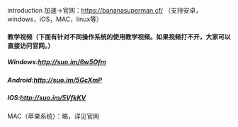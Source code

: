introduction 加速->官网：https://bananasuperman.cf/ （支持安卓，windows，iOS，MAC，linux等）
#### 教学视频（下面有针对不同操作系统的使用教学视频。如果视频打不开，大家可以直接访问官网。）
##### Windows:http://suo.im/6w5Ofm
##### Android:http://suo.im/5GcXmP
##### IOS:http://suo.im/5VfkKV
MAC（苹果系统）：略，详见官网
